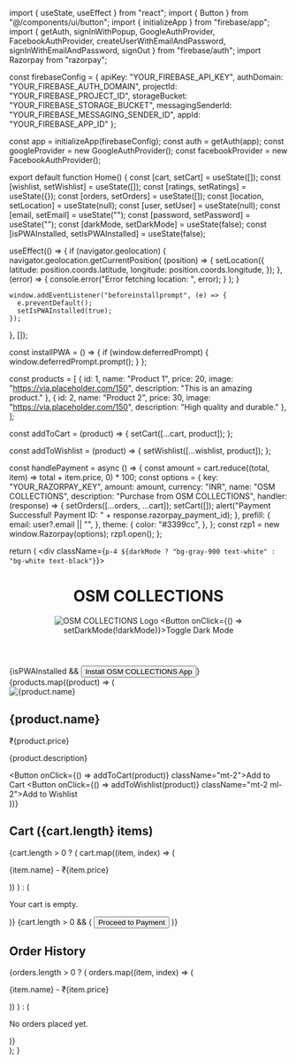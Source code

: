 import { useState, useEffect } from "react";
import { Button } from "@/components/ui/button";
import { initializeApp } from "firebase/app";
import { getAuth, signInWithPopup, GoogleAuthProvider, FacebookAuthProvider, createUserWithEmailAndPassword, signInWithEmailAndPassword, signOut } from "firebase/auth";
import Razorpay from "razorpay";

const firebaseConfig = {
  apiKey: "YOUR_FIREBASE_API_KEY",
  authDomain: "YOUR_FIREBASE_AUTH_DOMAIN",
  projectId: "YOUR_FIREBASE_PROJECT_ID",
  storageBucket: "YOUR_FIREBASE_STORAGE_BUCKET",
  messagingSenderId: "YOUR_FIREBASE_MESSAGING_SENDER_ID",
  appId: "YOUR_FIREBASE_APP_ID"
};

const app = initializeApp(firebaseConfig);
const auth = getAuth(app);
const googleProvider = new GoogleAuthProvider();
const facebookProvider = new FacebookAuthProvider();

export default function Home() {
  const [cart, setCart] = useState([]);
  const [wishlist, setWishlist] = useState([]);
  const [ratings, setRatings] = useState({});
  const [orders, setOrders] = useState([]);
  const [location, setLocation] = useState(null);
  const [user, setUser] = useState(null);
  const [email, setEmail] = useState("");
  const [password, setPassword] = useState("");
  const [darkMode, setDarkMode] = useState(false);
  const [isPWAInstalled, setIsPWAInstalled] = useState(false);
  
  useEffect(() => {
    if (navigator.geolocation) {
      navigator.geolocation.getCurrentPosition(
        (position) => {
          setLocation({
            latitude: position.coords.latitude,
            longitude: position.coords.longitude,
          });
        },
        (error) => {
          console.error("Error fetching location: ", error);
        }
      );
    }

    window.addEventListener("beforeinstallprompt", (e) => {
      e.preventDefault();
      setIsPWAInstalled(true);
    });
  }, []);

  const installPWA = () => {
    if (window.deferredPrompt) {
      window.deferredPrompt.prompt();
    }
  };

  const products = [
    { id: 1, name: "Product 1", price: 20, image: "https://via.placeholder.com/150", description: "This is an amazing product." },
    { id: 2, name: "Product 2", price: 30, image: "https://via.placeholder.com/150", description: "High quality and durable." },
  ];

  const addToCart = (product) => {
    setCart([...cart, product]);
  };

  const addToWishlist = (product) => {
    setWishlist([...wishlist, product]);
  };

  const handlePayment = async () => {
    const amount = cart.reduce((total, item) => total + item.price, 0) * 100;
    const options = {
      key: "YOUR_RAZORPAY_KEY",
      amount: amount,
      currency: "INR",
      name: "OSM COLLECTIONS",
      description: "Purchase from OSM COLLECTIONS",
      handler: (response) => {
        setOrders([...orders, ...cart]);
        setCart([]);
        alert("Payment Successful! Payment ID: " + response.razorpay_payment_id);
      },
      prefill: {
        email: user?.email || "",
      },
      theme: {
        color: "#3399cc",
      },
    };
    const rzp1 = new window.Razorpay(options);
    rzp1.open();
  };

  return (
    <div className={`p-4 ${darkMode ? "bg-gray-900 text-white" : "bg-white text-black"}`}>
      <header className="flex items-center justify-between p-4 bg-blue-600 text-white rounded-lg shadow-md">
        <h1 className="text-2xl font-bold">OSM COLLECTIONS</h1>
        <img src="https://via.placeholder.com/100x50" alt="OSM COLLECTIONS Logo" className="h-12" />
        <Button onClick={() => setDarkMode(!darkMode)}>Toggle Dark Mode</Button>
      </header>
      {isPWAInstalled && <Button onClick={installPWA}>Install OSM COLLECTIONS App</Button>}
      <div className="mt-4 grid grid-cols-2 gap-4">
        {products.map((product) => (
          <div key={product.id} className="border p-4 rounded-lg shadow-lg">
            <img src={product.image} alt={product.name} className="w-full mb-2" />
            <h2 className="text-lg font-semibold">{product.name}</h2>
            <p className="text-gray-700">₹{product.price}</p>
            <p className="text-sm text-gray-500">{product.description}</p>
            <Button onClick={() => addToCart(product)} className="mt-2">Add to Cart</Button>
            <Button onClick={() => addToWishlist(product)} className="mt-2 ml-2">Add to Wishlist</Button>
          </div>
        ))}
      </div>
      <div className="mt-6 p-4 border rounded-lg">
        <h2 className="text-xl font-bold">Cart ({cart.length} items)</h2>
        {cart.length > 0 ? (
          cart.map((item, index) => (
            <p key={index}>{item.name} - ₹{item.price}</p>
          ))
        ) : (
          <p className="text-gray-500">Your cart is empty.</p>
        )}
        {cart.length > 0 && (
          <Button onClick={handlePayment} className="mt-4">Proceed to Payment</Button>
        )}
      </div>
      <div className="mt-6 p-4 border rounded-lg">
        <h2 className="text-xl font-bold">Order History</h2>
        {orders.length > 0 ? (
          orders.map((item, index) => (
            <p key={index}>{item.name} - ₹{item.price}</p>
          ))
        ) : (
          <p className="text-gray-500">No orders placed yet.</p>
        )}
      </div>
    </div>
  );
}
